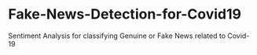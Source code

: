 # Fake-News-Detection-for-Covid19
Sentiment Analysis for classifying Genuine or Fake News related to Covid-19
